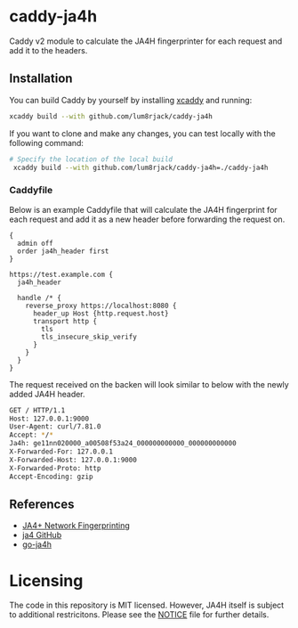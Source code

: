# caddy-ja4h

Caddy v2 module to calculate the JA4H fingerprinter for each request and add it to the headers.

## Installation

You can build Caddy by yourself by installing [xcaddy](https://github.com/caddyserver/xcaddy) and running:
```bash
xcaddy build --with github.com/lum8rjack/caddy-ja4h
```

If you want to clone and make any changes, you can test locally with the following command:
```bash
# Specify the location of the local build
 xcaddy build --with github.com/lum8rjack/caddy-ja4h=./caddy-ja4h
```

### Caddyfile

Below is an example Caddyfile that will calculate the JA4H fingerprint for each request and add it as a new header before forwarding the request on.
```
{
  admin off
  order ja4h_header first
}

https://test.example.com {
  ja4h_header

  handle /* {
    reverse_proxy https://localhost:8080 {
      header_up Host {http.request.host}
      transport http {
        tls
        tls_insecure_skip_verify
      }
    }
  }
}
```

The request received on the backen will look similar to below with the newly added JA4H header.

```bash
GET / HTTP/1.1
Host: 127.0.0.1:9000
User-Agent: curl/7.81.0
Accept: */*
Ja4h: ge11nn020000_a00508f53a24_000000000000_000000000000
X-Forwarded-For: 127.0.0.1
X-Forwarded-Host: 127.0.0.1:9000
X-Forwarded-Proto: http
Accept-Encoding: gzip
```


## References

- [JA4+ Network Fingerprinting](https://blog.foxio.io/ja4+-network-fingerprinting)
- [ja4 GitHub](https://github.com/FoxIO-LLC/ja4)
- [go-ja4h](https://github.com/lum8rjack/go-ja4h)

# Licensing

The code in this repository is MIT licensed. However, JA4H itself is subject to additional restricitons. Please see the [NOTICE](NOTICE) file for further details.